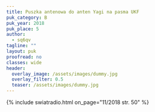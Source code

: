 ```yaml
---
title: Puszka antenowa do anten Yagi na pasma UKF
puk_category: B
puk_year: 2018
puk_place: 5
author: 
  - sq6qv
tagline: ""
layout: puk
proofread: no
classes: wide
header:
  overlay_image: /assets/images/dummy.jpg
  overlay_filter: 0.5
  teaser: /assets/images/dummy.jpg
---
```






{% include swiatradio.html on_page="11/2018 str. 50" %}

 








